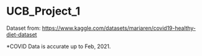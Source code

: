 # UCB_Project_1

Dataset from: https://www.kaggle.com/datasets/mariaren/covid19-healthy-diet-dataset

*COVID Data is accurate up to Feb, 2021.